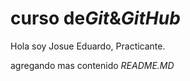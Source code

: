 # curso de*Git*&_GitHub_

Hola soy Josue Eduardo, Practicante.

agregando mas contenido _README.MD_
